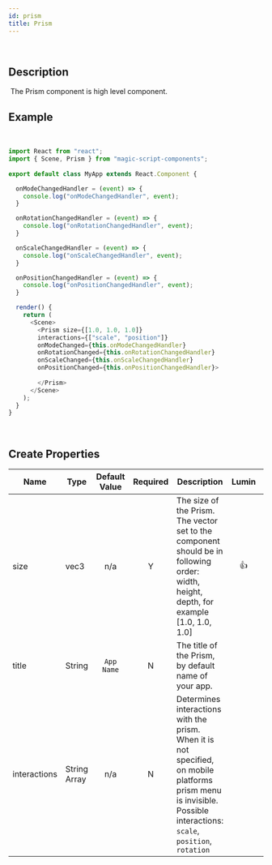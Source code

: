 ```yaml
---
id: prism
title: Prism
---
```

​
## Description
​
The Prism component is high level component.
​
## Example
​
```javascript
import React from "react";
import { Scene, Prism } from "magic-script-components";
​
export default class MyApp extends React.Component {

  onModeChangedHandler = (event) => {
    console.log("onModeChangedHandler", event);
  }

  onRotationChangedHandler = (event) => {
    console.log("onRotationChangedHandler", event);
  }

  onScaleChangedHandler = (event) => {
    console.log("onScaleChangedHandler", event);
  }

  onPositionChangedHandler = (event) => {
    console.log("onPositionChangedHandler", event);
  }

  render() {
    return (
      <Scene>
        <Prism size={[1.0, 1.0, 1.0]} 
        interactions={["scale", "position"]}
        onModeChanged={this.onModeChangedHandler}
        onRotationChanged={this.onRotationChangedHandler}
        onScaleChanged={this.onScaleChangedHandler}
        onPositionChanged={this.onPositionChangedHandler}>
​
        </Prism>
      </Scene>
    );
  }
}
```
​
## Create Properties

| Name         | Type         | Default Value | Required | Description                                                                                                                                                           | Lumin | Android |  IOS  |
| ------------ | ------------ | :-----------: | :------: | --------------------------------------------------------------------------------------------------------------------------------------------------------------------- | :---: | :-----: | :---: |
| size         | vec3         |      n/a      |    Y     | The size of the Prism. The vector set to the component should be in following order: width, height, depth, for example [1.0, 1.0, 1.0]                                |   👍   |    👍    |   👍   |
| title        | String       |  `App Name`   |    N     | The title of the Prism, by default name of your app.                                                                                                                  |       |    👍    |   👍   |
| interactions | String Array |      n/a      |    N     | Determines interactions with the prism. When it is not specified, on mobile platforms prism menu is invisible. Possible interactions: `scale`, `position`, `rotation` |       |    👍    |   👍   |
